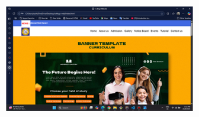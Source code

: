 ![image alt](https://github.com/mrsachingautam/OIBSIP/blob/master/bandicam%202025-10-09%2015-11-38-527.jpg?raw=true)
